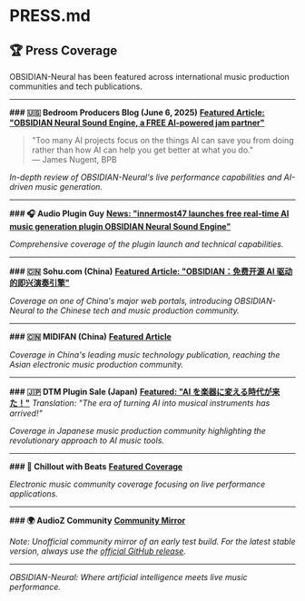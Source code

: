 # PRESS.md

## 🏆 Press Coverage

OBSIDIAN-Neural has been featured across international music production communities and tech publications.

---

**### 🇺🇸 Bedroom Producers Blog (June 6, 2025)**
**[Featured Article: "OBSIDIAN Neural Sound Engine, a FREE AI-powered jam partner"](https://bedroomproducersblog.com/2025/06/06/obsidian-neural-sound-engine/)**

> "Too many AI projects focus on the things AI can save you from doing rather than how AI can help you get better at what you do."  
> — James Nugent, BPB

_In-depth review of OBSIDIAN-Neural's live performance capabilities and AI-driven music generation._

---

**### 🎧 Audio Plugin Guy**
**[News: "innermost47 launches free real-time AI music generation plugin OBSIDIAN Neural Sound Engine"](https://www.audiopluginguy.com/news-innermost47-launches-free-real-time-ai-music-generation-plugin-obsidian-neural-sound-engine/)**

_Comprehensive coverage of the plugin launch and technical capabilities._

---

**### 🇨🇳 Sohu.com (China)**
**[Featured Article: "OBSIDIAN：免费开源 AI 驱动的即兴演奏引擎"](https://www.sohu.com/a/903075640_455142)**

_Coverage on one of China's major web portals, introducing OBSIDIAN-Neural to the Chinese tech and music production community._

---

**### 🇨🇳 MIDIFAN (China)**
**[Featured Article](https://www.midifan.com/modulenews-detailview-55186.htm)**

_Coverage in China's leading music technology publication, reaching the Asian electronic music production community._

---

**### 🇯🇵 DTM Plugin Sale (Japan)**
**[Featured: "AI を楽器に変える時代が来た！"](https://projectofnapskint.com/obsidian-2/)**
_Translation: "The era of turning AI into musical instruments has arrived!"_

_Coverage in Japanese music production community highlighting the revolutionary approach to AI music tools._

---

**### 🎵 Chillout with Beats**
**[Featured Coverage](https://chilloutwithbeats.com/25-0610/)**

_Electronic music community coverage focusing on live performance applications._

---

**### 🌍 AudioZ Community**
**[Community Mirror](https://audioz.download/software/win/278483-download_innermost47-obsidian-v047-real-time-ai-music-generator-for-live-performance-vst3-standalone-win-mac-free.html)**

_Note: Unofficial community mirror of an early test build. For the latest stable version, always use the [official GitHub release](https://github.com/innermost47/ai-dj/releases)._

---

_OBSIDIAN-Neural: Where artificial intelligence meets live music performance._
